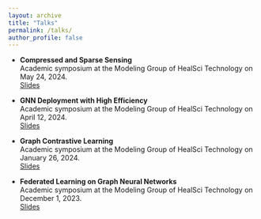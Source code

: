 ```yaml
---
layout: archive
title: "Talks"
permalink: /talks/
author_profile: false
---
```


* **Compressed and Sparse Sensing** <br/>
  Academic symposium at the Modeling Group of HealSci Technology on May 24, 2024. <br/>
  <a href="https://wuyucheng2002.github.io/files/20240524_sparse_sensing.pdf" target="_blank">Slides</a>
  
* **GNN Deployment with High Efficiency** <br/>
  Academic symposium at the Modeling Group of HealSci Technology on April 12, 2024. <br/>
  <a href="https://wuyucheng2002.github.io/files/20240412_GNN_Deployment.pdf" target="_blank">Slides</a>
  
* **Graph Contrastive Learning** <br/>
  Academic symposium at the Modeling Group of HealSci Technology on January 26, 2024. <br/>
  <a href="https://wuyucheng2002.github.io/files/20240126_GCL.pdf" target="_blank">Slides</a>
  
* **Federated Learning on Graph Neural Networks** <br/>
  Academic symposium at the Modeling Group of HealSci Technology on December 1, 2023. <br/>
  <a href="https://wuyucheng2002.github.io/files/20231201_FL_GNN.pdf" target="_blank">Slides</a>

